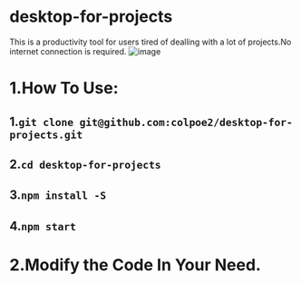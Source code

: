 # desktop-for-projects
This is a productivity tool for users tired of dealling with a lot of projects.No internet connection is required.
![image](https://github.com/colpoe2/desktop-for-projects/assets/57658710/80875fde-4163-48b4-bb66-424a6255a8fa)
# 1.How To Use:
## 1.`git clone git@github.com:colpoe2/desktop-for-projects.git`
## 2.`cd desktop-for-projects`
## 3.`npm install -S`
## 4.`npm start`

# 2.Modify the Code In Your Need.
